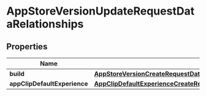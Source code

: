 

# AppStoreVersionUpdateRequestDataRelationships


## Properties

| Name | Type | Description | Notes |
|------------ | ------------- | ------------- | -------------|
|**build** | [**AppStoreVersionCreateRequestDataRelationshipsBuild**](AppStoreVersionCreateRequestDataRelationshipsBuild.md) |  |  [optional] |
|**appClipDefaultExperience** | [**AppClipDefaultExperienceCreateRequestDataRelationshipsAppClipDefaultExperienceTemplate**](AppClipDefaultExperienceCreateRequestDataRelationshipsAppClipDefaultExperienceTemplate.md) |  |  [optional] |




